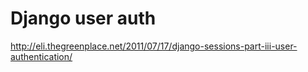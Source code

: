 Django user auth
================

http://eli.thegreenplace.net/2011/07/17/django-sessions-part-iii-user-authentication/
